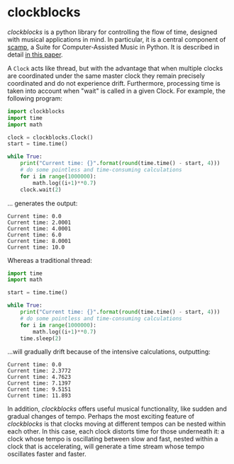 # clockblocks

_clockblocks_ is a python library for controlling the flow of time, designed with musical applications in mind. In particular, it is a central component of [scamp](https://sr.ht/~marcevanstein/scamp/), a Suite for Computer-Assisted Music in Python. It is described in detail [in this paper](marcevanstein.com/Writings/Clockblocks.pdf).

A `Clock` acts like thread, but with the advantage that when multiple clocks are coordinated under the same master clock they remain precisely coordinated and do not experience drift. Furthermore, processing time is taken into account when "wait" is called in a given Clock. For example, the following program:

```python
import clockblocks
import time
import math

clock = clockblocks.Clock()
start = time.time()

while True:
    print("Current time: {}".format(round(time.time() - start, 4)))
    # do some pointless and time-consuming calculations
    for i in range(1000000):
        math.log((i+1)**0.7)
    clock.wait(2)
```
 
... generates the output:

```console
Current time: 0.0
Current time: 2.0001
Current time: 4.0001
Current time: 6.0
Current time: 8.0001
Current time: 10.0
```

Whereas a traditional thread:

```python
import time
import math

start = time.time()

while True:
    print("Current time: {}".format(round(time.time() - start, 4)))
    # do some pointless and time-consuming calculations
    for i in range(1000000):
        math.log((i+1)**0.7)
    time.sleep(2)
```


...will gradually drift because of the intensive calculations, outputting:

```console
Current time: 0.0
Current time: 2.3772
Current time: 4.7623
Current time: 7.1397
Current time: 9.5151
Current time: 11.893
```

In addition, _clockblocks_ offers useful musical functionality, like sudden and gradual changes of tempo. Perhaps the most exciting feature of _clockblocks_ is that clocks moving at different tempos can be nested within each other. In this case, each clock distorts time for those underneath it: a clock whose tempo is oscillating between slow and fast, nested within a clock that is accelerating, will generate a time stream whose tempo oscillates faster and faster.
